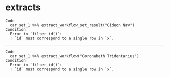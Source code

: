 # extracts

    Code
      car_set_1 %>% extract_workflow_set_result("Gideon Nav")
    Condition
      Error in `filter_id()`:
      ! `id` must correspond to a single row in `x`.

---

    Code
      car_set_1 %>% extract_workflow("Coronabeth Tridentarius")
    Condition
      Error in `filter_id()`:
      ! `id` must correspond to a single row in `x`.

